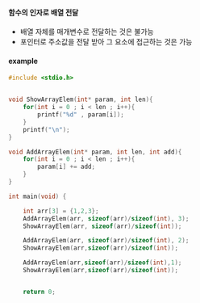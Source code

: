#### 함수의 인자로 배열 전달

- 배열 자체를 매개변수로 전달하는 것은 불가능
- 포인터로 주소값을 전달 받아 그 요소에 접근하는 것은 가능

#### example
```C
#include <stdio.h>


void ShowArrayElem(int* param, int len){
	for(int i = 0 ; i < len ; i++){
		printf("%d" , param[i]);
	}
	printf("\n");
}

void AddArrayElem(int* param, int len, int add){
	for(int i = 0 ; i < len ; i++){
		param[i] += add;
	}
}

int main(void) {

	int arr[3] = {1,2,3};
	AddArrayElem(arr, sizeof(arr)/sizeof(int), 3);
	ShowArrayElem(arr, sizeof(arr)/sizeof(int));

	AddArrayElem(arr, sizeof(arr)/sizeof(int), 2);
	ShowArrayElem(arr,sizeof(arr)/sizeof(int));

	AddArrayElem(arr,sizeof(arr)/sizeof(int),1);
	ShowArrayElem(arr,sizeof(arr)/sizeof(int));


	return 0;
```
